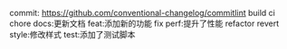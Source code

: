 commit: https://github.com/conventional-changelog/commitlint
build
ci
chore
docs:更新文档
feat:添加新的功能
fix
perf:提升了性能
refactor
revert
style:修改样式
test:添加了测试脚本
